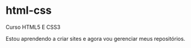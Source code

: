 # html-css
 Curso HTML5 E CSS3

Estou aprendendo a criar sites e agora vou gerenciar meus repositórios.